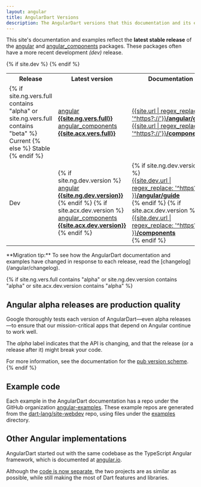 ```yaml
---
layout: angular
title: AngularDart Versions
description: The AngularDart versions that this documentation and its examples use.
---
```

This site's documentation and examples reflect
the **latest stable release** of the
[angular](https://pub.dartlang.org/packages/angular) and
[angular_components](https://pub.dartlang.org/packages/angular_components)
packages. These packages often have a more recent development _(dev)_ release.

<table>
  <tr>
    <th>Release</th>
    <th>Latest version</th>
    <th>Documentation</th>
  </tr>
  <tr>
    <td>
    {% if site.ng.vers.full contains "alpha" or site.ng.vers.full contains "beta" %}
      Current
    {% else %}
      Stable
    {% endif %}
    </td>
    <td>
      <div>
        <a href="https://pub.dartlang.org/packages/angular/versions/{{site.ng.vers.full}}#pub-pkg-tab-changelog"
          class="no-automatic-external">
          angular <b>{{site.ng.vers.full}}</b>
        </a>
      </div>
      <div>
        <a href="https://pub.dartlang.org/packages/angular_components/versions/{{site.acx.vers.full}}#pub-pkg-tab-changelog"
          class="no-automatic-external">
          angular_components <b>{{site.acx.vers.full}}</b>
        </a>
      </div>
    </td>
    <td>
      <a href="/angular/guide">
        {{site.url | regex_replace: '^https?://'}}<b>/angular/guide</b>
      </a>
      <br>
      <a href="/components">
        {{site.url | regex_replace: '^https?://'}}<b>/components</b>
      </a>
    </td>
  </tr>
  {% if site.dev %}
  <tr>
    <td>
      Dev
    </td>
    <td>
      {% if site.ng.dev.version %}
      <div>
        <a href="https://pub.dartlang.org/packages/angular/versions/{{site.ng.dev.version}}#pub-pkg-tab-changelog" class="no-automatic-external">
          angular <b>{{site.ng.dev.version}}</b>
        </a>
      </div>
      {% endif %}
      {% if site.acx.dev.version %}
      <div>
        <a href="https://pub.dartlang.org/packages/angular_components/versions/{{site.acx.dev.version}}#pub-pkg-tab-changelog" class="no-automatic-external">
          angular_components <b>{{site.acx.dev.version}}</b>
        </a>
      </div>
      {% endif %}
    </td>
    <td>
      {% if site.ng.dev.version %}
      <div>
        <a href="{{site.dev.url}}/angular/guide" class="no-automatic-external">
          {{site.dev.url | regex_replace: '^https?://' }}<b>/angular/guide</b>
        </a>
      </div>
      {% endif %}
      {% if site.acx.dev.version %}
      <div>
        <a href="{{site.dev.url}}/components" class="no-automatic-external">
          {{site.dev.url | regex_replace: '^https?://' }}<b>/components</b>
        </a>
      </div>
      {% endif %}
    </td>
  </tr>
  {% endif %}
</table>

<aside class="alert alert-info" markdown="1">
**Migration tip:**
To see how the AngularDart documentation and examples have changed
in response to each release, read the [changelog](/angular/changelog).
</aside>


{% if site.ng.vers.full contains "alpha" or site.ng.dev.version contains "alpha" or site.acx.dev.version contains "alpha" %}
## Angular alpha releases are production quality

Google thoroughly tests each version of AngularDart—even alpha releases—to
ensure that our mission-critical apps that depend on Angular continue to work well.

The _alpha_ label indicates that the API is changing,
and that the release (or a release after it) might break your code.

For more information, see the documentation for
the [pub version scheme](https://www.dartlang.org/tools/pub/versioning).
{% endif %}

## Example code

Each example in the AngularDart documentation has a repo under the GitHub organization
[angular-examples](https://github.com/angular-examples).
These example repos are generated from the [dart-lang/site-webdev]({{site.repo}}) repo,
using files under the [examples]({{site.repo}}/tree/master/examples) directory.


## Other Angular implementations

AngularDart started out with the same codebase as the TypeScript Angular framework,
which is documented at [angular.io](https://angular.io).

Although the [code is now separate](http://news.dartlang.org/2016/07/angulardart-is-going-all-dart.html),
the two projects are as similar as possible,
while still making the most of Dart features and libraries.


